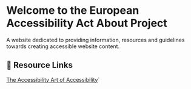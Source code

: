 # Welcome to the European Accessibility Act About Project

A website dedicated to providing information, resources and guidelines towards creating accessible website content.

## 🔗 Resource Links

<a href="https://playfulprogramming.com/collections/art-of-accessibility" title="The Accessibility Art of Accessibility">The Accessibility Art of Accessibility</a>`